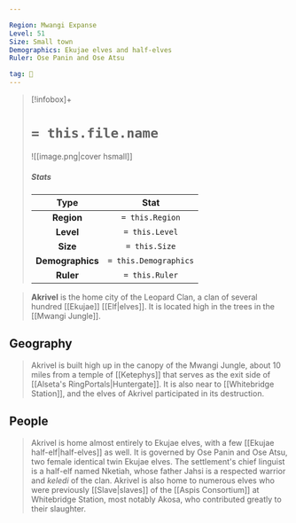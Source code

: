 ```yaml
---

Region: Mwangi Expanse
Level: 51
Size: Small town
Demographics: Ekujae elves and half-elves
Ruler: Ose Panin and Ose Atsu

tag: 🌃
---
```


> [!infobox]+
> #  `= this.file.name`
> ![[image.png|cover hsmall]]
> ##### Stats
> Type | Stat |
> :---:|:---:|
> **Region** | `= this.Region` |
> **Level** | `= this.Level` |
> **Size** | `= this.Size` |
> **Demographics** | `= this.Demographics` |
> **Ruler** | `= this.Ruler` |



> **Akrivel** is the home city of the Leopard Clan, a clan of several hundred [[Ekujae]] [[Elf|elves]]. It is located high in the trees in the [[Mwangi Jungle]].


## Geography

> Akrivel is built high up in the canopy of the Mwangi Jungle, about 10 miles from a temple of [[Ketephys]] that serves as the exit side of [[Alseta's RingPortals|Huntergate]]. It is also near to [[Whitebridge Station]], and the elves of Akrivel participated in its destruction.


## People

> Akrivel is home almost entirely to Ekujae elves, with a few [[Ekujae half-elf|half-elves]] as well. It is governed by Ose Panin and Ose Atsu, two female identical twin Ekujae elves. The settlement's chief linguist is a half-elf named Nketiah, whose father Jahsi is a respected warrior and *keledi* of the clan. Akrivel is also home to numerous elves who were previously [[Slave|slaves]] of the [[Aspis Consortium]] at Whitebridge Station, most notably Akosa, who contributed greatly to their slaughter.








